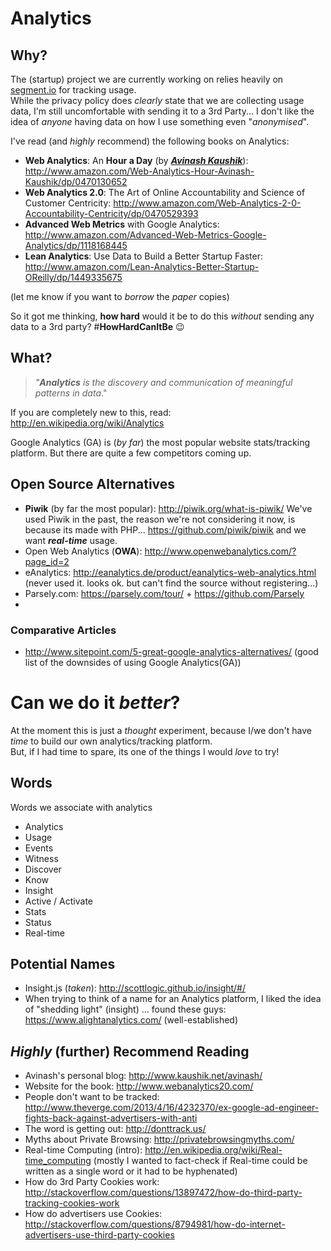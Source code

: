 # Analytics

## Why?

The (startup) project we are currently working on relies
heavily on [segment.io](https://segment.io) for tracking
usage.  
While the privacy policy does *clearly* state that we are
collecting usage data, I'm still uncomfortable with
sending it to a 3rd Party... I don't like the idea of *anyone*
having data on how I use something even "*anonymised*".

I've read (and *highly* recommend) the following books on Analytics:
+ **Web Analytics**: An **Hour a Day** (by [***Avinash Kaushik***](http://en.wikipedia.org/wiki/Avinash_Kaushik)):
http://www.amazon.com/Web-Analytics-Hour-Avinash-Kaushik/dp/0470130652
+ **Web Analytics 2.0**: The Art of Online Accountability and Science of Customer Centricity:
http://www.amazon.com/Web-Analytics-2-0-Accountability-Centricity/dp/0470529393
+ **Advanced Web Metrics** with Google Analytics:
http://www.amazon.com/Advanced-Web-Metrics-Google-Analytics/dp/1118168445
+ **Lean Analytics**: Use Data to Build a Better Startup Faster:
http://www.amazon.com/Lean-Analytics-Better-Startup-OReilly/dp/1449335675

(let me know if you want to *borrow* the *paper* copies)

So it got me thinking, **how hard** would it be to do this
*without* sending any data to a 3rd party? #**HowHardCanItBe** :wink:


## What?

> *"**Analytics** is the discovery and communication of meaningful patterns in data*."

If you are completely new to this, read: http://en.wikipedia.org/wiki/Analytics

Google Analytics (GA) is (*by far*) the most popular website stats/tracking platform.
But there are quite a few competitors coming up.

## Open Source Alternatives

+ **Piwik** (by far the most popular): http://piwik.org/what-is-piwik/
We've used Piwik in the past, the reason we're not considering it now,
is because its made with PHP... https://github.com/piwik/piwik and we want ***real-time*** usage.
+ Open Web Analytics (**OWA**):
http://www.openwebanalytics.com/?page_id=2
+ eAnalytics: http://eanalytics.de/product/eanalytics-web-analytics.html
(never used it. looks ok. but can't find the source without registering...)
+ Parsely.com: https://parsely.com/tour/ + https://github.com/Parsely
+

### Comparative Articles

+ http://www.sitepoint.com/5-great-google-analytics-alternatives/
(good list of the downsides of using Google Analytics(GA))

# Can we do it *better*?

At the moment this is just a *thought* experiment,
because I/we don't have *time* to build our own analytics/tracking platform.  
But, if I had time to spare, its one of the things I would *love* to try!

## Words

Words we associate with analytics

+ Analytics
+ Usage
+ Events
+ Witness
+ Discover
+ Know
+ Insight
+ Active / Activate
+ Stats
+ Status
+ Real-time

## Potential Names

+ Insight.js (*taken*): http://scottlogic.github.io/insight/#/
+ When trying to think of a name for an Analytics platform, I liked the idea of "shedding light" (insight) ... found these guys: https://www.alightanalytics.com/ (well-established)


## *Highly* (further) Recommend Reading

+ Avinash's personal blog: http://www.kaushik.net/avinash/
+ Website for the book: http://www.webanalytics20.com/
+ People don't want to be tracked:
http://www.theverge.com/2013/4/16/4232370/ex-google-ad-engineer-fights-back-against-advertisers-with-anti
+ The word is getting out: http://donttrack.us/
+ Myths about Private Browsing:
http://privatebrowsingmyths.com/
+ Real-time Computing (intro):
http://en.wikipedia.org/wiki/Real-time_computing
(mostly I wanted to fact-check if Real-time could be
  written as a single word or it had to be hyphenated)
+ How do 3rd Party Cookies work:
http://stackoverflow.com/questions/13897472/how-do-third-party-tracking-cookies-work
+ How do advertisers use Cookies:
http://stackoverflow.com/questions/8794981/how-do-internet-advertisers-use-third-party-cookies
